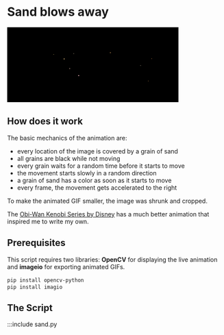 
# Sand blows away

![](sand_animation_small.gif)

## How does it work

The basic mechanics of the animation are:

* every location of the image is covered by a grain of sand
* all grains are black while not moving
* every grain waits for a random time before it starts to move
* the movement starts slowly in a random direction
* a grain of sand has a color as soon as it starts to move
* every frame, the movement gets accelerated to the right

To make the animated GIF smaller, the image was shrunk and cropped.

The [Obi-Wan Kenobi Series by Disney](https://disneyplusoriginals.disney.com/show/obi-wan-kenobi) has a much better animation that inspired me to write my own.

## Prerequisites

This script requires two libraries: **OpenCV** for displaying the live animation and **imageio** for exporting animated GIFs.

    pip install opencv-python
    pip install imagio

## The Script

:::include sand.py

